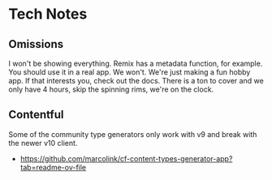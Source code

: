 # Tech Notes

## Omissions

I won't be showing everything. Remix has a metadata function, for example. You should use it in a real app. We won't. We're just making a fun hobby app. If that interests you, check out the docs. There is a ton to cover and we only have 4 hours, skip the spinning rims, we're on the clock.

## Contentful

Some of the community type generators only work with v9 and break with the newer v10 client.

- https://github.com/marcolink/cf-content-types-generator-app?tab=readme-ov-file
